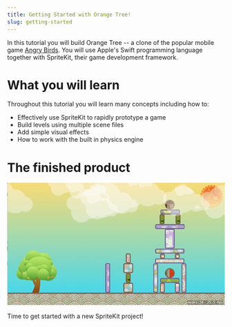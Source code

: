 ```yaml
---
title: Getting Started with Orange Tree!
slug: getting-started
---
```


In this tutorial you will build Orange Tree -- a clone of the popular mobile game [Angry Birds](https://itunes.apple.com/us/app/ab-classic/id343200656). 
You will use Apple's Swift programming language together with SpriteKit, their game development framework.

# What you will learn

Throughout this tutorial you will learn many concepts including how to:

- Effectively use SpriteKit to rapidly prototype a game
- Build levels using multiple scene files
- Add simple visual effects
- How to work with the built in physics engine

<!-- The above section needs to be expanded. Maybe once the tutorial is finished? It's a bit unclear at this stage. -->

# The finished product

![Orange Tree gameplay](./assets/preview.gif)

Time to get started with a new SpriteKit project!